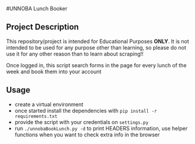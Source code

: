 #UNNOBA Lunch Booker

## Project Description

This repository/project is intended for Educational Purposes **ONLY**.
It is not intended to be used for any purpose other than learning,
so please do not use it for any other reason than to learn about scraping!!

Once logged in, this script search forms in the page
 for every lunch of the week and book them into your account
## Usage

- create a virtual environment
- once started install the dependencies with `pip install -r requirements.txt`
- provide the script with your credentials on `settings.py`
- run `./unnobaBookLunch.py -d` to print HEADERS information, use helper functions
 when you want to check extra info in the browser